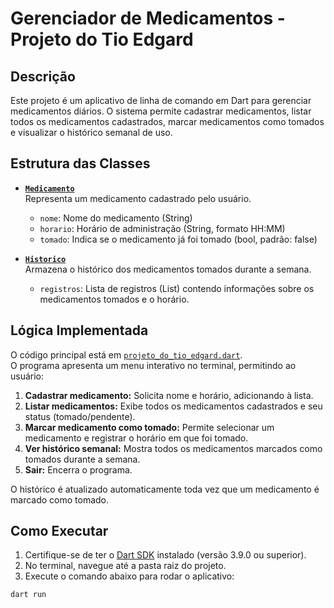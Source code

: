 # Gerenciador de Medicamentos - Projeto do Tio Edgard

## Descrição

Este projeto é um aplicativo de linha de comando em Dart para gerenciar medicamentos diários. O sistema permite cadastrar medicamentos, listar todos os medicamentos cadastrados, marcar medicamentos como tomados e visualizar o histórico semanal de uso.

## Estrutura das Classes

- **[`Medicamento`](bin/model/Medicamento.dart)**  
  Representa um medicamento cadastrado pelo usuário.  
  - `nome`: Nome do medicamento (String)
  - `horario`: Horário de administração (String, formato HH:MM)
  - `tomado`: Indica se o medicamento já foi tomado (bool, padrão: false)

- **[`Historico`](bin/model/Historico.dart)**  
  Armazena o histórico dos medicamentos tomados durante a semana.  
  - `registros`: Lista de registros (List<String>) contendo informações sobre os medicamentos tomados e o horário.

## Lógica Implementada

O código principal está em [`projeto_do_tio_edgard.dart`](bin/projeto_do_tio_edgard.dart).  
O programa apresenta um menu interativo no terminal, permitindo ao usuário:

1. **Cadastrar medicamento:** Solicita nome e horário, adicionando à lista.
2. **Listar medicamentos:** Exibe todos os medicamentos cadastrados e seu status (tomado/pendente).
3. **Marcar medicamento como tomado:** Permite selecionar um medicamento e registrar o horário em que foi tomado.
4. **Ver histórico semanal:** Mostra todos os medicamentos marcados como tomados durante a semana.
5. **Sair:** Encerra o programa.

O histórico é atualizado automaticamente toda vez que um medicamento é marcado como tomado.

## Como Executar

1. Certifique-se de ter o [Dart SDK](https://dart.dev/get-dart) instalado (versão 3.9.0 ou superior).
2. No terminal, navegue até a pasta raiz do projeto.
3. Execute o comando abaixo para rodar o aplicativo:

```sh
dart run